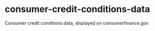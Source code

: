 # consumer-credit-conditions-data
Consumer credit conditions data, displayed on consumerfinance.gov
